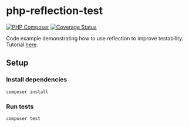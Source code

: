 # php-reflection-test
[![PHP Composer](https://github.com/fabiothiroki/php-reflection-test/actions/workflows/php.yml/badge.svg)](https://github.com/fabiothiroki/php-reflection-test/actions/workflows/php.yml)
[![Coverage Status](https://coveralls.io/repos/github/fabiothiroki/php-reflection-test/badge.svg?branch=main)](https://coveralls.io/github/fabiothiroki/php-reflection-test?branch=main)

Code example demonstrating how to use reflection to improve testability. Tutorial [here](https://dev.to/fabiothiroki/improve-your-php-code-testability-1onb).

## Setup

### Install dependencies
```
composer install
```

### Run tests
```
composer test
```